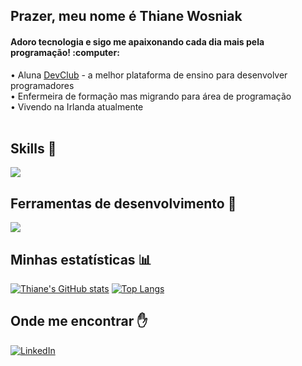 
## Prazer, meu nome é <strong>Thiane Wosniak</strong>
<h4> Adoro tecnologia e sigo me apaixonando cada dia mais pela programação! :computer:</h1>  


• Aluna <a href="https://rodolfomori.com.br/devclub/">DevClub</a> - a melhor plataforma de ensino para desenvolver programadores
<br>
• Enfermeira de formação mas migrando para área de programação
<br>
• Vivendo na Irlanda atualmente
<br>
<br>
## Skills :rocket:
<p align="left">
  <a href="https://skillicons.dev">
    <img src="https://skillicons.dev/icons?i=html,css,js,react,nodejs,mongodb" />
  </a>
</p>

## Ferramentas de desenvolvimento :hammer:
<p align="left">
  <a href="https://skillicons.dev">
    <img src="https://skillicons.dev/icons?i=vscode,figma,git,github" />
  </a>
</p>

## Minhas estatísticas :bar_chart:
[![Thiane's GitHub stats](https://github-readme-stats.vercel.app/api?username=thianecw)](https://github.com/anuraghazra/github-readme-stats)
[![Top Langs](https://github-readme-stats.vercel.app/api/top-langs/?username=thianecw)](https://github.com/anuraghazra/github-readme-stats)

## Onde me encontrar :raised_hand:
<p align="left">
  <a href="https://www.linkedin.com/in/thiane-wosniak-7276a31a7/" title="LinkedIn">
  <img src="https://img.shields.io/badge/-Linkedin-0e76a8?style=flat-square&logo=Linkedin&logoColor=white&link=/" alt="LinkedIn"/></a>
